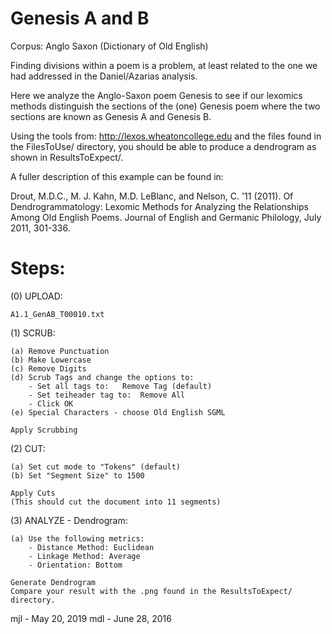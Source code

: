# Genesis A and B

Corpus:  Anglo Saxon (Dictionary of Old English)

Finding divisions within a poem is a problem, at least related to the one we 
had addressed in the Daniel/Azarias analysis.

Here we analyze the Anglo-Saxon poem Genesis to see
if our lexomics methods distinguish the sections of the (one) Genesis poem
where the two sections are known as Genesis A and Genesis B.

Using the tools from:   http://lexos.wheatoncollege.edu
and the files found in the FilesToUse/ directory, you should
be able to produce a dendrogram as shown in ResultsToExpect/.

A fuller description of this example can be found in:

Drout, M.D.C., M. J. Kahn, M.D. LeBlanc, and Nelson, C. '11 (2011). 
Of Dendrogrammatology: Lexomic Methods for Analyzing the Relationships 
Among Old English Poems. Journal of English and Germanic Philology, 
July 2011, 301-336.


Steps:
=====================================================================
(0) UPLOAD:

    A1.1_GenAB_T00010.txt

(1) SCRUB:

    (a) Remove Punctuation
    (b) Make Lowercase
    (c) Remove Digits
    (d) Scrub Tags and change the options to:
        - Set all tags to:   Remove Tag (default)
        - Set teiheader tag to:  Remove All
        - Click OK
    (e) Special Characters - choose Old English SGML

    Apply Scrubbing
(2) CUT:

    (a) Set cut mode to "Tokens" (default)
    (b) Set "Segment Size" to 1500

    Apply Cuts
    (This should cut the document into 11 segments)
(3) ANALYZE - Dendrogram:

    (a) Use the following metrics:
        - Distance Method: Euclidean
        - Linkage Method: Average
        - Orientation: Bottom
    
    Generate Dendrogram
    Compare your result with the .png found in the ResultsToExpect/ directory.


mjl - May 20, 2019
mdl - June 28, 2016


